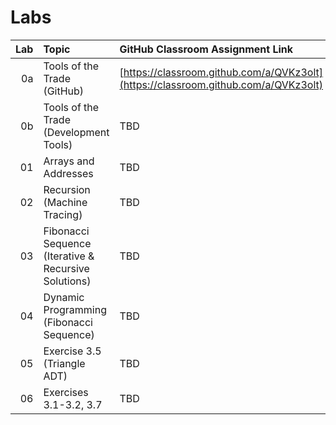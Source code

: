 # Labs

|Lab|Topic                                               |GitHub Classroom Assignment Link                                                  |
|--:|:---------------------------------------------------|:---------------------------------------------------------------------------------|
| 0a|Tools of the Trade (GitHub)                         |[https://classroom.github.com/a/QVKz3olt](https://classroom.github.com/a/QVKz3olt)|
| 0b|Tools of the Trade (Development Tools)              |TBD                                                                               |
| 01|Arrays and Addresses                                |TBD                                                                               |
| 02|Recursion (Machine Tracing)                         |TBD                                                                               |
| 03|Fibonacci Sequence (Iterative & Recursive Solutions)|TBD                                                                               |
| 04|Dynamic Programming (Fibonacci Sequence)            |TBD                                                                               |
| 05|Exercise 3.5 (Triangle ADT)                         |TBD                                                                               |
| 06|Exercises 3.1-3.2, 3.7                              |TBD                                                                               |
